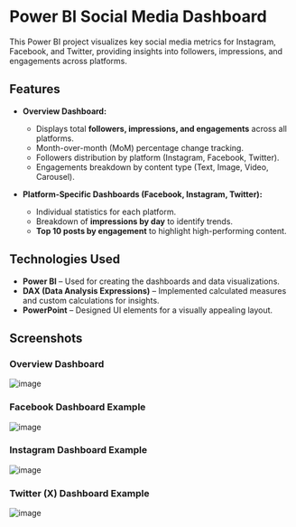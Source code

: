 # Power BI Social Media Dashboard

This Power BI project visualizes key social media metrics for Instagram, Facebook, and Twitter, providing insights into followers, impressions, and engagements across platforms.

## Features

- **Overview Dashboard:**  
  - Displays total **followers, impressions, and engagements** across all platforms.  
  - Month-over-month (MoM) percentage change tracking.  
  - Followers distribution by platform (Instagram, Facebook, Twitter).  
  - Engagements breakdown by content type (Text, Image, Video, Carousel).  

- **Platform-Specific Dashboards (Facebook, Instagram, Twitter):**  
  - Individual statistics for each platform.  
  - Breakdown of **impressions by day** to identify trends.  
  - **Top 10 posts by engagement** to highlight high-performing content.  

## Technologies Used

- **Power BI** – Used for creating the dashboards and data visualizations.  
- **DAX (Data Analysis Expressions)** – Implemented calculated measures and custom calculations for insights.  
- **PowerPoint** – Designed UI elements for a visually appealing layout.  

## Screenshots

### Overview Dashboard
![image](https://github.com/user-attachments/assets/db0a3cfa-f44b-4cd8-93e9-41e2bd345e6b)

### Facebook Dashboard Example
![image](https://github.com/user-attachments/assets/4bf3c28a-a48c-4da4-bc0b-2a13b656fe4e)

### Instagram Dashboard Example
![image](https://github.com/user-attachments/assets/6a70e78e-be2e-4b43-a836-0f12b9d54242)

### Twitter (X) Dashboard Example
![image](https://github.com/user-attachments/assets/b9bef0c0-e3bb-4e13-9de2-d262b971a5b8)



